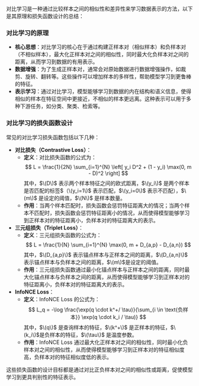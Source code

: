 对比学习是一种通过比较样本之间的相似性和差异性来学习数据表示的方法，以下是其原理和损失函数设计的总结：

### 对比学习的原理
- **核心思想**：对比学习的核心在于通过构建正样本对（相似样本）和负样本对（不相似样本），最大化正样本对之间的相似性，同时最大化负样本对之间的距离，从而学习到数据的有用表示。
- **数据增强**：为了生成正样本对，通常会对原始数据进行数据增强操作，如裁剪、旋转、翻转等。这些操作可以增加样本的多样性，帮助模型学习到更鲁棒的特征。
- **表示学习**：通过对比学习，模型能够学习到数据的内在结构和语义信息，使得相似的样本在特征空间中更接近，不相似的样本更远离。这种表示可以用于多种下游任务，如分类、聚类、检索等。

### 对比学习的损失函数设计
常见的对比学习损失函数包括以下几种：
- **对比损失（Contrastive Loss）**：
    - **定义**：对比损失函数的公式为：
        $$
        L = \frac{1}{2N} \sum_{i=1}^{N} \left[ y_i D^2 + (1 - y_i) \max(0, m - D)^2 \right]
        $$
        其中，$\(D\)$ 表示两个样本特征之间的欧式距离，$\(y_i\)$ 是两个样本是否匹配的标签$（\(y_i=1\)$ 表示匹配，$\(y_i=0\)$ 表示不匹配），$\(m\)$ 是设定的阈值，$\(N\)$ 是样本数量。
    - **作用**：当两个样本匹配时，损失函数会惩罚特征距离大的情况；当两个样本不匹配时，损失函数会惩罚特征距离小的情况，从而使得模型能够学习到正样本对的特征距离小，负样本对的特征距离大的表示。
- **三元组损失（Triplet Loss）**：
    - **定义**：三元组损失函数的公式为：
        $$
        L = \frac{1}{N} \sum_{i=1}^{N} \max(0, m + D_{a,p} - D_{a,n})
        $$
        其中，$\(D_{a,p}\)$ 表示锚点样本与正样本之间的距离，$\(D_{a,n}\)$ 表示锚点样本与负样本之间的距离，$\(m\)$是设定的阈值。
    - **作用**：三元组损失函数通过最小化锚点样本与正样本之间的距离，同时最大化锚点样本与负样本之间的距离，从而使得模型能够学习到正样本对的特征距离小，负样本对的特征距离大的表示。
- **InfoNCE Loss**：
    - **定义**：InfoNCE Loss 的公式为：
        $$
        L_q = -\log \frac{\exp(q \cdot k^+/ \tau)}{\sum_{i \in \text{负样本}} \exp(q \cdot k_i / \tau)}
        $$
        其中，$\(q\)$ 是查询样本的特征，$\(k^+\)$ 是正样本的特征，$\(k_i\)$是负样本的特征，$\(\tau\)$ 是温度参数。
    - **作用**：InfoNCE Loss 通过最大化正样本对之间的相似性，同时最小化负样本对之间的相似性，从而使得模型能够学习到正样本对的特征相似度高，负样本对的特征相似度低的表示。

这些损失函数的设计目标都是通过对比正负样本对之间的相似性或距离，促使模型学习到更具判别性的特征表示。


